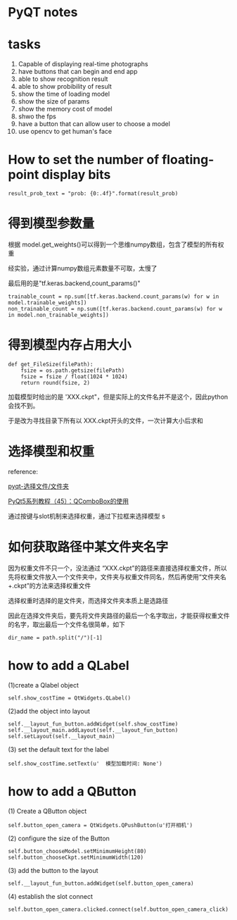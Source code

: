 # PyQT notes

# tasks

1. Capable of displaying real-time photographs
2. have buttons that can begin and end app
3. able to show recognition result
4. able to show probibility of result
5. show the time of loading model
6. show the size of params
7. show the memory cost of model
8. shwo the fps
9. have a button that can allow user to choose a model
10. use opencv to get human's face

# How to set the number of floating-point display bits

    result_prob_text = "prob: {0:.4f}".format(result_prob)

# 得到模型参数量
根据 model.get_weights()可以得到一个思维numpy数组，包含了模型的所有权重

经实验，通过计算numpy数组元素数量不可取，太慢了

最后用的是"tf.keras.backend,count_params()"

    trainable_count = np.sum([tf.keras.backend.count_params(w) for w in model.trainable_weights])
    non_trainable_count = np.sum([tf.keras.backend.count_params(w) for w in model.non_trainable_weights])
   
# 得到模型内存占用大小

    def get_FileSize(filePath):
	    fsize = os.path.getsize(filePath)
	    fsize = fsize / float(1024 * 1024)
	    return round(fsize, 2)

加载模型时给出的是 'XXX.ckpt"，但是实际上的文件名并不是这个，因此python会找不到。

于是改为寻找目录下所有以 XXX.ckpt开头的文件，一次计算大小后求和

# 选择模型和权重

reference:

[pyqt-选择文件/文件夹](https://www.jianshu.com/p/2f9f4d467fc2)

[PyQt5系列教程（45）：QComboBox的使用](https://zhuanlan.zhihu.com/p/36691866)

通过按键与slot机制来选择权重，通过下拉框来选择模型
s


# 如何获取路径中某文件夹名字 
因为权重文件不只一个，没法通过 “XXX.ckpt”的路径来直接选择权重文件，所以先将权重文件放入一个文件夹中，文件夹与权重文件同名，然后再使用“文件夹名+.ckpt”的方法来选择权重文件

选择权重时选择的是文件夹，而选择文件夹本质上是选路径

因此在选择文件夹后，要先将文件夹路径的最后一个名字取出，才能获得权重文件的名字，取出最后一个文件名很简单，如下

    dir_name = path.split("/")[-1]


# how to add a QLabel
(1)create a Qlabel object

    self.show_costTime = QtWidgets.QLabel()

(2)add the object into layout

    self.__layout_fun_button.addWidget(self.show_costTime)
    self.__layout_main.addLayout(self.__layout_fun_button)
    self.setLayout(self.__layout_main)

(3) set the default text for the label

    self.show_costTime.setText(u'  模型加载时间: None')

# how to add a QButton

(1) Create a QButton object

    self.button_open_camera = QtWidgets.QPushButton(u'打开相机')

(2) configure the size of the Button

    self.button_chooseModel.setMinimumHeight(80)
    self.button_chooseCkpt.setMinimumWidth(120)

(3) add the button to the layout

    self.__layout_fun_button.addWidget(self.button_open_camera)

(4) establish the slot connect

    self.button_open_camera.clicked.connect(self.button_open_camera_click)

